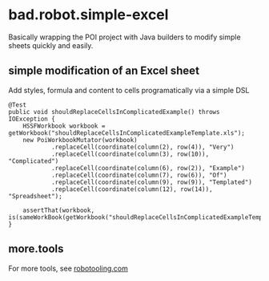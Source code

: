 # bad.robot.simple-excel

Basically wrapping the POI project with Java builders to modify simple sheets quickly and easily.

## simple modification of an Excel sheet 

Add styles, formula and content to cells programatically via a simple DSL

    @Test
    public void shouldReplaceCellsInComplicatedExample() throws IOException {
        HSSFWorkbook workbook = getWorkbook("shouldReplaceCellsInComplicatedExampleTemplate.xls");
        new PoiWorkbookMutator(workbook)
                .replaceCell(coordinate(column(2), row(4)), "Very")
                .replaceCell(coordinate(column(3), row(10)), "Complicated")
                .replaceCell(coordinate(column(6), row(2)), "Example")
                .replaceCell(coordinate(column(7), row(6)), "Of")
                .replaceCell(coordinate(column(9), row(9)), "Templated")
                .replaceCell(coordinate(column(12), row(14)), "Spreadsheet");

        assertThat(workbook, is(sameWorkBook(getWorkbook("shouldReplaceCellsInComplicatedExampleTemplateExpected.xls"))));
    }

## more.tools

For more tools, see [robotooling.com](http://www.robotooling.com)